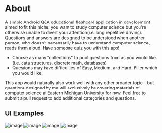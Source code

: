 # About
A simple Android Q&amp;A educational flashcard application in development aimed to fit this niche: you want to study computer science but you're otherwise unable to divert your attention(i.e. long repetitive driving). Questions and answers are designed to be understood when another person, who doesn't necessarily have to understand computer science, reads them aloud. Have someone quiz you with this app!

* Choose as many "collections" to pool questions from as you would like. (i.e. data structures, discrete math, databases)
* Questions may have difficulties of Easy, Medium, and Hard. Filter which you would like.

This app would naturally also work well with any other broader topic - but questions designed by me will exclusively be covering materials of computer science at Eastern Michigan University for now. Feel free to submit a pull request to add additional categories and questions.

## UI Examples
![image](https://user-images.githubusercontent.com/77797048/132257603-79bc1c4b-b977-4f4e-b70d-250e1b00febf.png)
![image](https://user-images.githubusercontent.com/77797048/132257613-c854a9b3-88e2-4b97-93d4-fb4536fbc7ad.png)
![image](https://user-images.githubusercontent.com/77797048/132257635-15b1a943-3750-46b7-9fa1-f32af3eda2b2.png)
![image](https://user-images.githubusercontent.com/77797048/132257712-d0f4b99b-ae83-4e10-bfc2-4e8935a2fe84.png)
